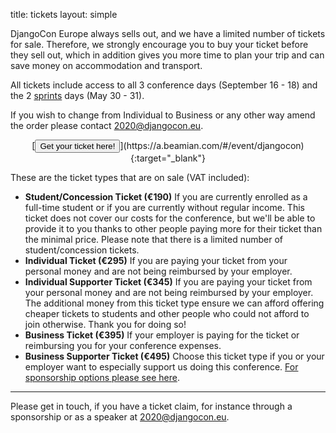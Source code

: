 title: tickets
layout: simple

DjangoCon Europe always sells out, and we have a limited number of tickets for sale. Therefore, we strongly encourage you to buy your ticket before they sell out, which in addition gives you more time to plan your trip and can save money on accommodation and transport.

All tickets include access to all 3 conference days (September 16 - 18) and the 2 [sprints](/information/sprints/) days (May 30 - 31). 

If you wish to change from Individual to Business or any other way amend the order please contact [2020@djangocon.eu](mailto:2020@djangocon.eu).

<center>[<button class="btn">Get your ticket here!</button>](https://a.beamian.com/#/event/djangocon){:target="_blank"}</center>

These are the ticket types that are on sale (VAT included):

* <strong>Student/Concession Ticket (€190)</strong>
If you are currently enrolled as a full-time student or if you are currently without regular income. This ticket does not cover our costs for the conference, but we'll be able to provide it to you thanks to other people paying more for their ticket than the minimal price. Please note that there is a limited number of student/concession tickets.
* <strong>Individual Ticket (€295)</strong>
If you are paying your ticket from your personal money and are not being reimbursed by your employer.
* <strong>Individual Supporter Ticket (€345)</strong>
If you are paying your ticket from your personal money and are not being reimbursed by your employer. The additional money from this ticket type ensure we can afford offering cheaper tickets to students and other people who could not afford to join otherwise. Thank you for doing so!
* <strong>Business Ticket (€395)</strong>
If your employer is paying for the ticket or reimbursing you for your conference expenses.
* <strong>Business Supporter Ticket (€495)</strong>
Choose this ticket type if you or your employer want to especially support us doing this conference.
[For sponsorship options please see here](/sponsors/sponsorships/).

---

Please get in touch, if you have a ticket claim, for instance through a sponsorship or as a speaker at [2020@djangocon.eu](mailto:2020@djangocon.eu).
